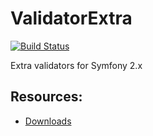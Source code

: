 # ValidatorExtra

[![Build Status](https://secure.travis-ci.org/medzin/ValidatorExtra.png)](http://travis-ci.org/medzin/ValidatorExtra)

Extra validators for Symfony 2.x

## Resources:
* [Downloads](https://github.com/medzin/ValidatorExtra/downloads)